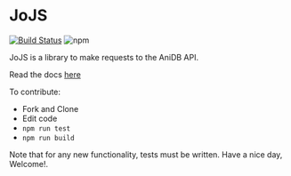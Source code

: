 # JoJS

[![Build Status](https://img.shields.io/travis/com/ssd71/jojs?style=flat-square)](https://travis-ci.org/ssd71/jojs)
![npm](https://img.shields.io/npm/v/jojs?style=flat-square)

JoJS is a library to make requests to the AniDB API.

Read the docs [here](https://github.com/ssd71/jojs/blob/master/docs/globals.md)

To contribute:

- Fork and Clone
- Edit code
- `npm run test`
- `npm run build`

Note that for any new functionality, tests must be written.
Have a nice day, Welcome!.

